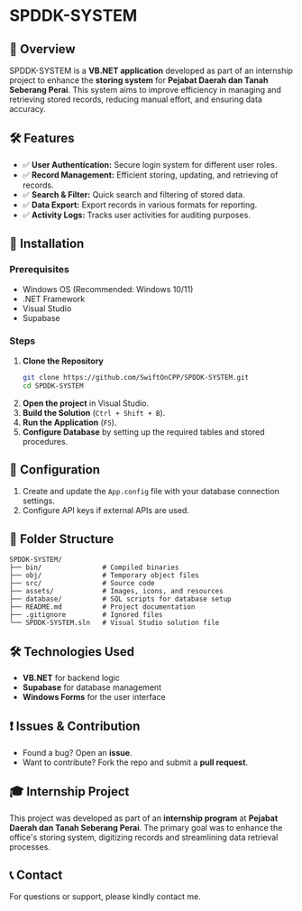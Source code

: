 # SPDDK-SYSTEM

## 📌 Overview
SPDDK-SYSTEM is a **VB.NET application** developed as part of an internship project to enhance the **storing system** for **Pejabat Daerah dan Tanah Seberang Perai**. This system aims to improve efficiency in managing and retrieving stored records, reducing manual effort, and ensuring data accuracy.

## 🛠 Features
- ✅ **User Authentication:** Secure login system for different user roles.
- ✅ **Record Management:** Efficient storing, updating, and retrieving of records.
- ✅ **Search & Filter:** Quick search and filtering of stored data.
- ✅ **Data Export:** Export records in various formats for reporting.
- ✅ **Activity Logs:** Tracks user activities for auditing purposes.

## 🚀 Installation
### Prerequisites
- Windows OS (Recommended: Windows 10/11)
- .NET Framework
- Visual Studio 
- Supabase

### Steps
1. **Clone the Repository**
   ```sh
   git clone https://github.com/SwiftOnCPP/SPDDK-SYSTEM.git
   cd SPDDK-SYSTEM
   ```
2. **Open the project** in Visual Studio.
3. **Build the Solution** (`Ctrl + Shift + B`).
4. **Run the Application** (`F5`).
5. **Configure Database** by setting up the required tables and stored procedures.

## 📝 Configuration
1. Create and update the `App.config` file with your database connection settings.
2. Configure API keys if external APIs are used.

## 📂 Folder Structure
```
SPDDK-SYSTEM/
├── bin/               # Compiled binaries
├── obj/               # Temporary object files
├── src/               # Source code
├── assets/            # Images, icons, and resources
├── database/          # SQL scripts for database setup
├── README.md          # Project documentation
├── .gitignore         # Ignored files
└── SPDDK-SYSTEM.sln   # Visual Studio solution file
```

## 🛠 Technologies Used
- **VB.NET** for backend logic
- **Supabase** for database management
- **Windows Forms** for the user interface

## ❗ Issues & Contribution
- Found a bug? Open an **issue**.
- Want to contribute? Fork the repo and submit a **pull request**.

## 🎓 Internship Project
This project was developed as part of an **internship program** at **Pejabat Daerah dan Tanah Seberang Perai**. The primary goal was to enhance the office's storing system, digitizing records and streamlining data retrieval processes.

## 📞 Contact
For questions or support, please kindly contact me.


